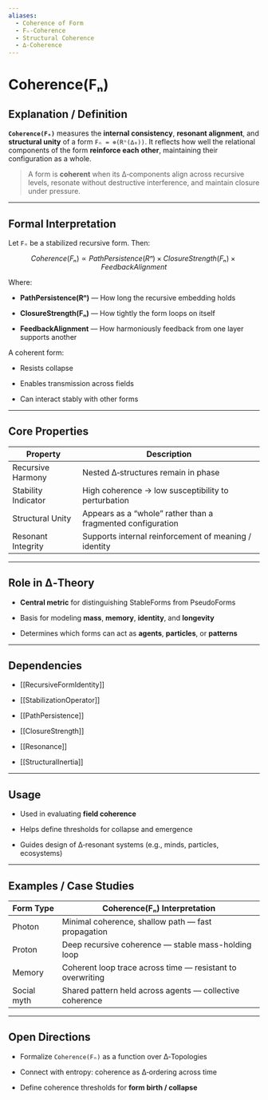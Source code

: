 ```yaml
---
aliases:
  - Coherence of Form
  - Fₙ-Coherence
  - Structural Coherence
  - ∆-Coherence
---
```


# Coherence(Fₙ)

## Explanation / Definition

**`Coherence(Fₙ)`** measures the **internal consistency**, **resonant alignment**, and **structural unity** of a form `Fₙ = ⊚(Rⁿ(∆₀))`. It reflects how well the relational components of the form **reinforce each other**, maintaining their configuration as a whole.

> A form is **coherent** when its ∆‑components align across recursive levels, resonate without destructive interference, and maintain closure under pressure.

---

## Formal Interpretation

Let `Fₙ` be a stabilized recursive form. Then:

```math
Coherence(Fₙ) ∝ PathPersistence(Rⁿ) × ClosureStrength(Fₙ) × FeedbackAlignment
````

Where:

- **PathPersistence(Rⁿ)** — How long the recursive embedding holds
    
- **ClosureStrength(Fₙ)** — How tightly the form loops on itself
    
- **FeedbackAlignment** — How harmoniously feedback from one layer supports another
    

A coherent form:

- Resists collapse
    
- Enables transmission across fields
    
- Can interact stably with other forms
    

---

## Core Properties

|Property|Description|
|---|---|
|Recursive Harmony|Nested ∆‑structures remain in phase|
|Stability Indicator|High coherence → low susceptibility to perturbation|
|Structural Unity|Appears as a “whole” rather than a fragmented configuration|
|Resonant Integrity|Supports internal reinforcement of meaning / identity|

---

## Role in ∆‑Theory

- **Central metric** for distinguishing StableForms from PseudoForms
    
- Basis for modeling **mass**, **memory**, **identity**, and **longevity**
    
- Determines which forms can act as **agents**, **particles**, or **patterns**
    

---

## Dependencies

- [[RecursiveFormIdentity]]
    
- [[StabilizationOperator]]
    
- [[PathPersistence]]
    
- [[ClosureStrength]]
    
- [[Resonance]]
    
- [[StructuralInertia]]
    

---

## Usage

- Used in evaluating **field coherence**
    
- Helps define thresholds for collapse and emergence
    
- Guides design of ∆‑resonant systems (e.g., minds, particles, ecosystems)
    

---

## Examples / Case Studies

|Form Type|Coherence(Fₙ) Interpretation|
|---|---|
|Photon|Minimal coherence, shallow path — fast propagation|
|Proton|Deep recursive coherence — stable mass-holding loop|
|Memory|Coherent loop trace across time — resistant to overwriting|
|Social myth|Shared pattern held across agents — collective coherence|

---

## Open Directions

- Formalize `Coherence(Fₙ)` as a function over ∆‑Topologies
    
- Connect with entropy: coherence as ∆‑ordering across time
    
- Define coherence thresholds for **form birth / collapse**
    